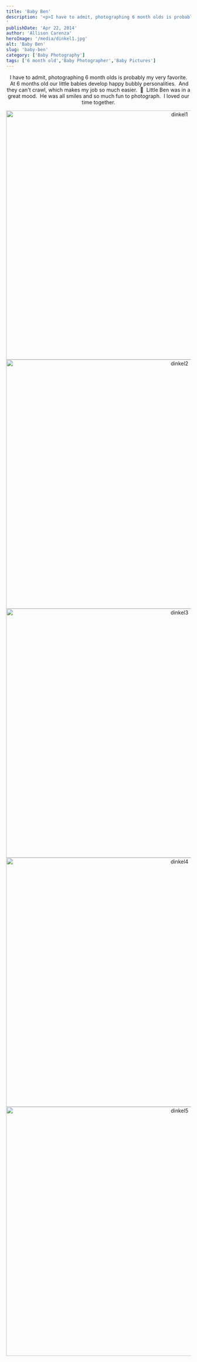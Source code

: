 ```yaml
---
title: 'Baby Ben'
description: '<p>I have to admit, photographing 6 month olds is probably my very favorite.  At 6 months old our little babies [&hellip;]</p>
'
publishDate: 'Apr 22, 2014'
author: 'Allison Carenza'
heroImage: '/media/dinkel1.jpg'
alt: 'Baby Ben'
slug: 'baby-ben'
category: ['Baby Photography']
tags: ['6 month old','Baby Photographer','Baby Pictures']
---
```


<p style="text-align: center;">I have to admit, photographing 6 month olds is probably my very favorite.  At 6 months old our little babies develop happy bubbly personalities.  And they can&apos;t crawl, which makes my job so much easier.  🙂  Little Ben was in a great mood.  He was all smiles and so much fun to photograph.  I loved our time together.</p>
<p style="text-align: center;"><img class="aligncenter size-full wp-image-5033" alt="dinkel1" src="/media/dinkel1.jpg" width="930" height="680" srcset="/media/dinkel1.jpg 930w, /media/dinkel1-300x219.jpg 300w, /media/dinkel1-768x562.jpg 768w" sizes="(max-width: 930px) 100vw, 930px" /> <img class="aligncenter size-full wp-image-5034" alt="dinkel2" src="/media/dinkel2.jpg" width="930" height="680" srcset="/media/dinkel2.jpg 930w, /media/dinkel2-300x219.jpg 300w, /media/dinkel2-768x562.jpg 768w" sizes="(max-width: 930px) 100vw, 930px" /> <img class="aligncenter size-full wp-image-5035" alt="dinkel3" src="/media/dinkel3.jpg" width="930" height="680" srcset="/media/dinkel3.jpg 930w, /media/dinkel3-300x219.jpg 300w, /media/dinkel3-768x562.jpg 768w" sizes="(max-width: 930px) 100vw, 930px" /> <img class="aligncenter size-full wp-image-5036" alt="dinkel4" src="/media/dinkel4.jpg" width="930" height="680" srcset="/media/dinkel4.jpg 930w, /media/dinkel4-300x219.jpg 300w, /media/dinkel4-768x562.jpg 768w" sizes="(max-width: 930px) 100vw, 930px" /> <img class="aligncenter size-full wp-image-5037" alt="dinkel5" src="/media/dinkel5.jpg" width="930" height="680" srcset="/media/dinkel5.jpg 930w, /media/dinkel5-300x219.jpg 300w, /media/dinkel5-768x562.jpg 768w" sizes="(max-width: 930px) 100vw, 930px" /></p>
